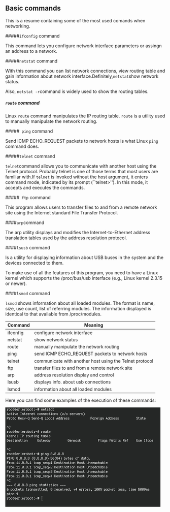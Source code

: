## Basic commands

This is a resume containing some of the most used comands when networking.

#####`ifconfig` command

This command lets you configure network interface parameters or assingn an address to a network.

#####`netstat` command

With this command you can list network connections, view routing table and gain information about network interface.Definitely,`netstat`show network status.

Also, `netstat -r`command is widely used to
show the routing tables.

##### `route` command

Linux `route` command manipulates the IP routing table. `route` is a utility used to manually manipulate the network routing.

#####` ping` command

Send ICMP ECHO_REQUEST packets to network hosts is what Linux `ping` command does.

#####`telnet` command

`telnet`command allows you to communicate with another host using the Telnet protocol. Probably telnet is one of those terms that most users are familiar with.If `telnet` is invoked without the host argument, it enters command mode, indicated by its prompt (``telnet>'').  In this mode, it accepts and executes the commands.

#####` ftp` command

This program allows users to transfer files to and from a remote network site using the Internet standard File Transfer Protocol.

####`arp`command

The arp utility displays and modifies the Internet-to-Ethernet address translation tables used by the address resolution protocol.

####`lsusb` command

 Is  a  utility for displaying information about USB buses in the system and the devices connected to them.

To make use of all the features of this program, you  need  to  have  a Linux  kernel  which  supports the /proc/bus/usb interface (e.g., Linux kernel 2.3.15 or newer).

####`lsmod` command

`lsmod` shows information about all loaded modules.
The format is name, size, use count, list of referring modules. The information displayed is identical to that available from /proc/modules.



|**Command**|**Meaning**|
|-------------|------------|
|ifconfig |configure network interface|
|netstat | show network status|
|route|manually manipulate the network routing|
|ping|send ICMP ECHO_REQUEST packets to network hosts|
|telnet|communicate with another host using the Telnet protocol|
|ftp|transfer files to and from a remote network site|
|arp|address resolution display and control|
|lsusb|displays info. about usb connections|
|lsmod| information about all loaded modules|

Here you can find some examples of the execution of these commands:



![commands](img1/command.jpg)
